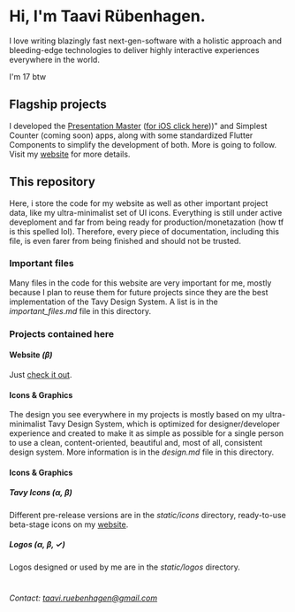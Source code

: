 # Hi, I'm Taavi Rübenhagen.

I love writing blazingly fast next-gen-software with a holistic approach and bleeding-edge technologies to deliver highly interactive experiences everywhere in the world.

I'm 17 btw




## Flagship projects

I developed the
[Presentation Master](https://play.google.com/store/apps/details?id=com.tavy.presentationmaster&hl=en&gl=US)
([for iOS click here](https://apps.apple.com/us/app/presentation-master-remote/id1623364174)))"
and Simplest Counter (coming soon) apps, along with some standardized Flutter Components to simplify the development of both.
More is going to follow. Visit my [website](https://taavirubenhagen.netlify.app) for more details.




## This repository

Here, i store the code for my website as well as other important project data, like my ultra-minimalist set of UI icons. Everything is still under active deveploment and far from being ready for production/monetazation (how tf is this spelled lol). Therefore, every piece of documentation, including this file, is even farer from being finished and should not be trusted.



### Important files

Many files in the code for this website are very important for me, mostly because I plan to reuse them for future projects since they are the best implementation of the Tavy Design System. A list is in the *important_files.md* file in this directory.



### Projects contained here


#### Website *(β)*

Just [check it out](https://taavirubenhagen.netlify.app).


#### Icons & Graphics

The design you see everywhere in my projects is mostly based on my ultra-minimalist Tavy Design System, which is optimized for designer/developer experience and created to make it as simple as possible for a single person to use a clean, content-oriented, beautiful and, most of all, consistent design system. More information is in the *design.md* file in this directory.


#### Icons & Graphics

##### Tavy Icons *(α, β)*

Different pre-release versions are in the *static/icons* directory, ready-to-use beta-stage icons on my [website](https://taavirubenhagen.netlify.app/me/design/tavy/icons).

##### Logos *(α, β, ✓)*

Logos designed or used by me are in the *static/logos* directory.




#

###### *Contact: taavi.ruebenhagen@gmail.com*
